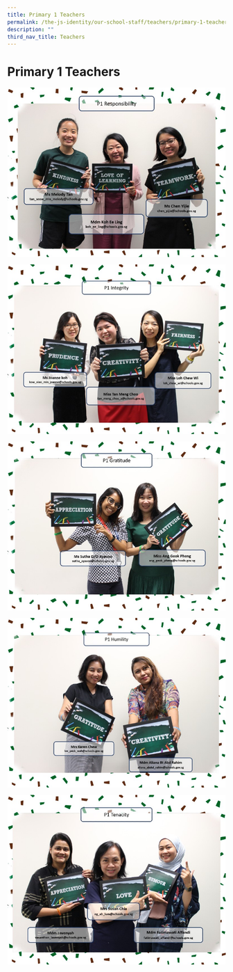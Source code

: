 ```yaml
---
title: Primary 1 Teachers
permalink: /the-js-identity/our-school-staff/teachers/primary-1-teachers/
description: ""
third_nav_title: Teachers
---
```




# **Primary 1 Teachers**

![](/images/1R.jpg)

![](/images/1INT.jpg)

![](/images/1G.jpg)

![](/images/1H.jpg)

![](/images/1T.jpg)
